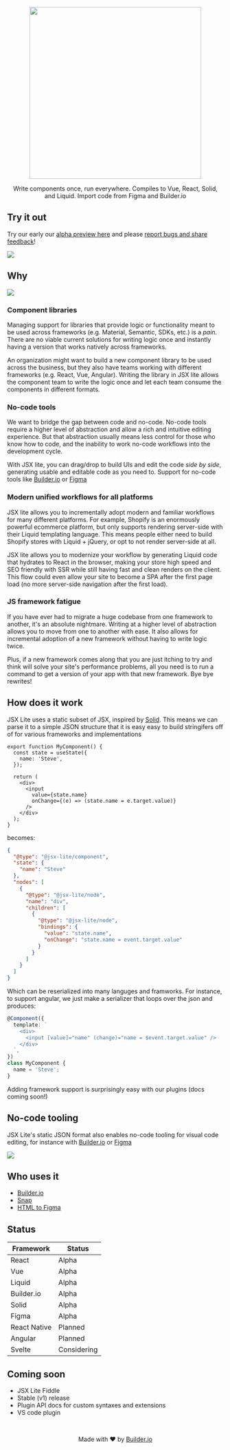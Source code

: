 <p align="center"><img width="400" src="https://cdn.builder.io/api/v1/image/assets%2FYJIGb4i01jvw0SRdL5Bt%2F873aa9bf5d8d4960abbee6d913862e1c"></p>

<p align="center">
  Write components once, run everywhere. Compiles to Vue, React, Solid, and Liquid. Import code from Figma and Builder.io
</p>

## Try it out

Try our early our [alpha preview here](https://jsx-lite.builder.io/) and please [report bugs and share feedback](https://github.com/BuilderIO/jsx-lite/issues)!

<a href="https://jsx-lite.builder.io" target="_blank" rel="noopenner">
<img src="https://imgur.com/H1WTtGe.gif" />
</a>

## Why

<img src="https://cdn.builder.io/api/v1/image/assets%2FYJIGb4i01jvw0SRdL5Bt%2F1491677acd00479896e9ca41fe55308a" />

### Component libraries

Managing support for libraries that provide logic or functionality meant to be used across frameworks (e.g. Material, Semantic, SDKs, etc.) is a _pain_. There are no viable current solutions for writing logic once and instantly having a version that works natively across frameworks.

An organization might want to build a new component library to be used across the business, but they also have teams working with different frameworks (e.g. React, Vue, Angular). Writing the library in JSX lite allows the component team to write the logic once and let each team consume the components in different formats.

### No-code tools

We want to bridge the gap between code and no-code. No-code tools require a higher level of abstraction and allow a rich and intuitive editing experience. But that abstraction usually means less control for those who know how to code, and the inability to work no-code workflows into the development cycle.

With JSX lite, you can drag/drop to build UIs and edit the code _side by side_, generating usable and editable code as you need to. Support for no-code tools like [Builder.io](https://github.com/builderio/builder) or [Figma](https://github.com/BuilderIO/html-to-figma)

### Modern unified workflows for all platforms

JSX lite allows you to incrementally adopt modern and familiar workflows for many different platforms. For example, Shopify is an enormously powerful ecommerce platform, but only supports rendering server-side with their Liquid templating language. This means people either need to build Shopify stores with Liquid + jQuery, or opt to not render server-side at all.

JSX lite allows you to modernize your workflow by generating Liquid code that hydrates to React in the browser, making your store high speed and SEO friendly with SSR while still having fast and clean renders on the client. This flow could even allow your site to become a SPA after the first page load (no more server-side navigation after the first load).

### JS framework fatigue

If you have ever had to migrate a huge codebase from one framework to another, it's an absolute nightmare. Writing at a higher level of abstraction allows you to move from one to another with ease. It also allows for incremental adoption of a new framework without having to write logic twice.

Plus, if a new framework comes along that you are just itching to try and think will solve your site's performance problems, all you need is to run a command to get a version of your app with that new framework. Bye bye rewrites!

## How does it work

JSX Lite uses a static subset of JSX, inspired by [Solid](https://github.com/ryansolid/solid/blob/master/documentation/rendering.md). This means we can parse it to a simple JSON structure that it is easy easy to build stringifers off of for various frameworks and implementations

```tsx
export function MyComponent() {
  const state = useState({
    name: 'Steve',
  });

  return (
    <div>
      <input
        value={state.name}
        onChange={(e) => (state.name = e.target.value)}
      />
    </div>
  );
}
```

becomes:

```json
{
  "@type": "@jsx-lite/component",
  "state": {
    "name": "Steve"
  },
  "nodes": [
    {
      "@type": "@jsx-lite/node",
      "name": "div",
      "children": [
        {
          "@type": "@jsx-lite/node",
          "bindings": {
            "value": "state.name",
            "onChange": "state.name = event.target.value"
          }
        }
      ]
    }
  ]
}
```

Which can be reserialized into many languges and framworks. For instance, to support angular, we just make a serializer that loops over the json and produces:

```ts
@Component({
  template: `
    <div>
      <input [value]="name" (change)="name = $event.target.value" />
    </div>
  `,
})
class MyComponent {
  name = 'Steve';
}
```

Adding framework support is surprisingly easy with our plugins (docs coming soon!)

## No-code tooling

JSX Lite's static JSON format also enables no-code tooling for visual code editing, for instance with [Builder.io](https://github.com/builderio/builder) or [Figma](https://github.com/BuilderIO/html-to-figma)

<img src="https://imgur.com/3TjfY2H.gif" >

## Who uses it

- [Builder.io](https://github.com/builderio/builder)
- [Snap](https://github.com/builderio/snap)
- [HTML to Figma](https://github.com/builderio/html-to-figma)

## Status

| Framework    | Status      |
| ------------ | ----------- |
| React        | Alpha       |
| Vue          | Alpha       |
| Liquid       | Alpha       |
| Builder.io   | Alpha       |
| Solid        | Alpha       |
| Figma        | Alpha       |
| React Native | Planned     |
| Angular      | Planned     |
| Svelte       | Considering |

## Coming soon

- JSX Lite Fiddle
- Stable (v1) release
- Plugin API docs for custom syntaxes and extensions
- VS code plugin

<br />
<p align="center">
  Made with ❤️ by <a target="_blank" href="https://www.builder.io/">Builder.io</a>
</p>

